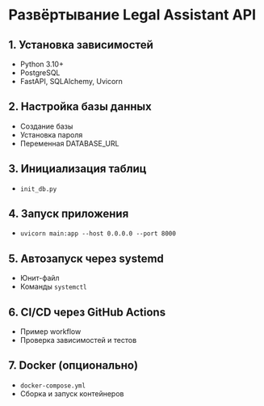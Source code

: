 # Развёртывание Legal Assistant API

## 1. Установка зависимостей
- Python 3.10+
- PostgreSQL
- FastAPI, SQLAlchemy, Uvicorn

## 2. Настройка базы данных
- Создание базы
- Установка пароля
- Переменная DATABASE_URL

## 3. Инициализация таблиц
- `init_db.py`

## 4. Запуск приложения
- `uvicorn main:app --host 0.0.0.0 --port 8000`

## 5. Автозапуск через systemd
- Юнит-файл
- Команды `systemctl`

## 6. CI/CD через GitHub Actions
- Пример workflow
- Проверка зависимостей и тестов

## 7. Docker (опционально)
- `docker-compose.yml`
- Сборка и запуск контейнеров
